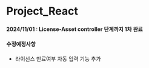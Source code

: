 # Project_React
<h4>2024/11/01 : License-Asset controller 단계까지 1차 완료</h4>
<h4>수정예정사항</h4>
<ul>
  <li>
    라이선스 만료여부 자동 입력 기능 추가
  </li>
</ul>

